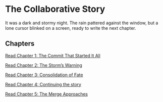 # The Collaborative Story

It was a dark and stormy night. The rain pattered against the window, 
but a lone cursor blinked on a screen, ready to write the next chapter.

## Chapters

[Read Chapter 1: The Commit That Started It All](chapter_1.py)  

[Read Chapter 2: The Storm’s Warning](chapter_2.py)  

[Read Chapter 3: Consolidation of Fate](chapter_3.py)  

[Read Chapter 4: Continuing the story](chapter_4.py)

[Read Chapter 5: The Merge Approaches](chapter_5.py)  

